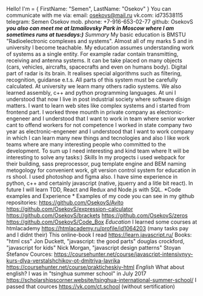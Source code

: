 Hello!
I'm = {
FirstName: "Semen",
LastName: "Osekov"
}
You can communicate with me via:
  email: osekovs@mail.ru
  vk.com: id73538115
  telegram: Semen Osekov
  mob. phone: +7-916-653-02-77
  github: OsekovS
  ***you also can meet me at Izmailovsky Park in Moscow where I am sometimes runs at tuesdays:)***
 *Summary*
   My basic education is BMSTU "Radioelectronic complexes and systems". Almost all of my marks 5 and in university I become teachable.
   My education assumes understanding work of systems as a single entity. For example radar contain transmitting, receiving and
   antenna systems. It can be take placed on many objects (cars, vehicles, aircrafts, spacecrafts and even on humans body). 
   Digital part of radar is its brain. It realises special algorithms such as filtering, recognition, guidanse e.t.s. 
   All parts of this system must be carefully calculated. At university we learn many others radio systems. We also learned assembly,
   c++ and python programming languages. At uni I understood that now I live in post industrial society where software disign matters. 
   I want to learn web sites like complex systems and i started from frontend part.
   I worked three mounth in private company as electronic-engeneer and I understood that I want to work in team where senior worker cant 
   to offend workers for not competence
   I worked in state company two year as electronic-engeneer and I understood that I want to work company in which I can learn many
   new things and tecnologies and also I like work teams where are many interesting people who committed to the development. 
   To sum up I need interesting and kind team where It will be interesting to solve any tasks:)
 *Skills*
    In my progects i used webpack for their building, sass preprocessor, pug template engine and BEM naming metogology for convenient       work,    git version control system for education in rs shool. I used photoshop and figma also. I have sime experience in python,       c++ and certainly javascript (native, jquerry and a litle bit react).
    In future I will learn TDD, React and Redux and Node.js with SQL.
 *Code examples and Experience *
    Examples of my code you can see in my github repositories:
    https://github.com/OsekovS/Avito
    https://github.com/OsekovS/expression-calculator
    https://github.com/OsekovS/brackets
    https://github.com/OsekovS/zeros
    https://github.com/OsekovS/Code_Box
  *Education*
    I learned some courses at htmlacademy https://htmlacademy.ru/profile/id1064203 (many tasks pay and I didnt their)
    This online-book I read https://learn.javascript.ru/
    Books: 
      "html css" Jon Duckett,
      "javascript: the good parts" douglas crockford, 
      "javascript for kids" Nick Morgan,
      "javascript design patterns" Stoyan Stefanov
     Cources:
       https://coursehunter.net/course/javascript-intensivnyy-kurs-dlya-verstalshchikov-ot-dmitriya-lavrika
       https://coursehunter.net/course/prakticheskiy-html
  *English*
      What about english? 
      I was in "tsinghua summer school" in July 2017
      https://scholarshipscorner.website/tsinghua-international-summer-school/
      I passed that cources https://vk.com/ct.school (without sertification)
